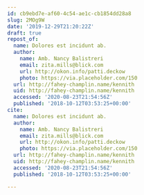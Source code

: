 ```yaml
---
id: cb9ebd7e-af60-4c54-ae1c-cb1854dd28a8
slug: 2MOg9W
date: '2019-12-29T21:20:22Z'
draft: true
repost_of:
  name: Dolores est incidunt ab.
  author:
    name: Amb. Nancy Balistreri
    email: zita.mills@blick.com
    url: http://okon.info/patti.deckow
    photo: https://via.placeholder.com/150
  url: http://fahey-champlin.name/kennith
  uid: http://fahey-champlin.name/kennith
  accessed: '2020-08-23T21:54:56Z'
  published: '2018-10-12T03:53:25+00:00'
cite:
  name: Dolores est incidunt ab.
  author:
    name: Amb. Nancy Balistreri
    email: zita.mills@blick.com
    url: http://okon.info/patti.deckow
    photo: https://via.placeholder.com/150
  url: http://fahey-champlin.name/kennith
  uid: http://fahey-champlin.name/kennith
  accessed: '2020-08-23T21:54:56Z'
  published: '2018-10-12T03:53:25+00:00'

---
```



